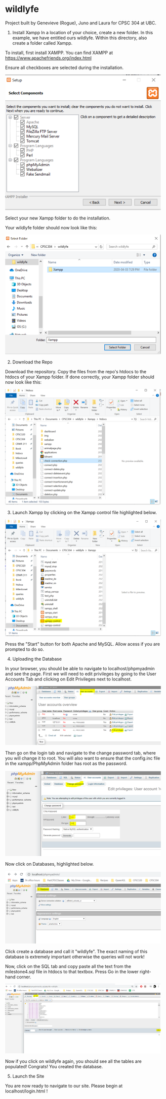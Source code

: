# wildlyfe
Project built by Genevieve (Rogue), Juno and Laura for CPSC 304 at UBC.

1) Install Xampp
In a location of your choice, create a new folder. In this example, we have entitled ours wildlyfe. Within this directory, also create a folder called Xampp. 

To install, first install XAMPP. You can find XAMPP at https://www.apachefriends.org/index.html

Ensure all checkboxes are selected during the installation.

<img src= "htdocs/Installer1.PNG" >

Select your new Xampp folder to do the installation. 

Your wildlyfe folder should now look like this:

<img src= "htdocs/Installer3.PNG" >


2) Download the Repo

Download the repository. Copy the files from the repo's htdocs to the htdocs of your Xampp folder. If done correctly, your Xampp folder should now look like this:

<img src= "htdocs/Installer4.PNG" >

3) Launch Xampp by clicking on the Xampp control file highlighted below. 

<img src= "htdocs/Installer5.PNG" >

Press the "Start" button for both Apache and MySQL. Allow acess if you are prompted to do so. 

4) Uploading the Database

In your browser, you should be able to navigate to localhost/phpmyadmin and see the page.
First we will need to edit privileges by going to the User Accounts Tab and clicking on Edit Privileges next to localhost.

<img src= "htdocs/Installer8.PNG" >

Then go on the login tab and navigate to the change password tab, where you will change it to root. You will also want to ensure that the config.inc file in the xampp/PhpMyAdmin folder has root as the password.

<img src= "htdocs/installer9.PNG" >

Now click on Databases, highlighted below. 

<img src= "htdocs/Installer6.PNG" >

Click create a database and call it "wildlyfe". The exact naming of this database is extremely important otherwise the queries will not work!

Now, click on the SQL tab and copy paste all the text from the milestone4.sql file in htdocs to that textbox. Press Go in the lower right-hand corner. 

<img src= "htdocs/Installer7.PNG" >

Now if you click on wildlyfe again, you should see all the tables are populated! Congrats! You created the database.

5) Launch the Site

You are now ready to navigate to our site. Please begin at localhost/login.html !

